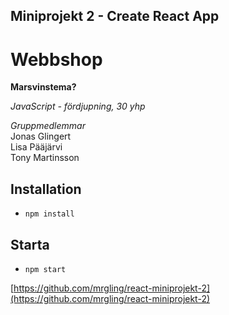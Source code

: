 ## Miniprojekt 2 - Create React App

# Webbshop

**Marsvinstema?**

*JavaScript - fördjupning, 30 yhp*

*Gruppmedlemmar*  
Jonas Glingert  
Lisa Pääjärvi  
Tony Martinsson

## Installation

* `npm install`

## Starta

* `npm start`   

[https://github.com/mrgling/react-miniprojekt-2](https://github.com/mrgling/react-miniprojekt-2)
